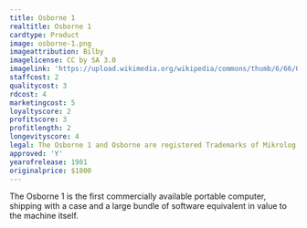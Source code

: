 ```yaml
---
title: Osborne 1
realtitle: Osborne 1
cardtype: Product
image: osborne-1.png
imageattribution: Bilby
imagelicense: CC by SA 3.0
imagelink: 'https://upload.wikimedia.org/wikipedia/commons/thumb/6/66/Osborne_1_open.jpg/800px-Osborne_1_open.jpg'
staffcost: 2
qualitycost: 3
rdcost: 4
marketingcost: 5
loyaltyscore: 2
profitscore: 3
profitlength: 2
longevityscore: 4
legal: The Osborne 1 and Osborne are registered Trademarks of Mikrolog Ltd
approved: 'Y'
yearofrelease: 1981
originalprice: $1800
---
```


The Osborne 1 is the first commercially available portable computer, shipping with a case and a large bundle of software equivalent in value to the machine itself.
